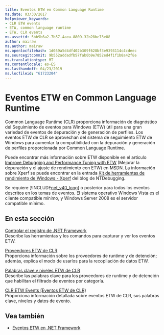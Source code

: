 ```yaml
---
title: Eventos ETW en Common Language Runtime
ms.date: 03/30/2017
helpviewer_keywords:
- CLR ETW events
- ETW, common language runtime
- ETW, CLR events
ms.assetid: 5bb9b6a2-7b57-4aea-8809-32b28bc73e88
author: mairaw
ms.author: mairaw
ms.openlocfilehash: 1d059a5d4df402b309f628bf3e9393114c4cdeec
ms.sourcegitcommit: 9b552addadfb57fab0b9e7852ed4f1f1b8a42f8e
ms.translationtype: MT
ms.contentlocale: es-ES
ms.lasthandoff: 04/23/2019
ms.locfileid: "61723204"
---
```

# <a name="etw-events-in-the-common-language-runtime"></a>Eventos ETW en Common Language Runtime
Common Language Runtime (CLR) proporciona información de diagnóstico del Seguimiento de eventos para Windows (ETW) útil para una gran variedad de eventos de depuración y de generación de perfiles. Los eventos ETW de CLR se aprovechan del sistema de seguimiento ETW de Windows para aumentar la compatibilidad con la depuración y generación de perfiles proporcionada por Common Language Runtime.  
  
 Puede encontrar más información sobre ETW disponible en el artículo [Improve Debugging and Performance Tuning with ETW](https://go.microsoft.com/fwlink/?LinkID=161142) (Mejorar la depuración y el ajuste de rendimiento con ETW) en MSDN. La información sobre Xperf se puede encontrar en la entrada [Kit de herramientas de rendimiento de Windows - Xperf](https://go.microsoft.com/fwlink/?LinkID=161144) del blog de NTDebugging.  
  
 Se requiere [!INCLUDE[net_v40_long](../../../includes/net-v40-long-md.md)] o posterior para todos los eventos descritos en los temas de eventos. El sistema operativo Windows Vista es el cliente compatible mínimo, y Windows Server 2008 es el servidor compatible mínimo.  
  
## <a name="in-this-section"></a>En esta sección  
 [Controlar el registro de .NET Framework](../../../docs/framework/performance/controlling-logging.md)  
 Describe las herramientas y los comandos para capturar y ver los eventos ETW.  
  
 [Proveedores ETW de CLR](../../../docs/framework/performance/clr-etw-providers.md)  
 Proporciona información sobre los proveedores de runtime y de detención; además, explica el modo de usarlos para la recopilación de datos ETW.  
  
 [Palabras clave y niveles ETW de CLR](../../../docs/framework/performance/clr-etw-keywords-and-levels.md)  
 Describe las palabras clave para los proveedores de runtime y de detención que habilitan el filtrado de eventos por categoría.  
  
 [CLR ETW Events (Eventos ETW de CLR)](../../../docs/framework/performance/clr-etw-events.md)  
 Proporciona información detallada sobre eventos ETW de CLR, sus palabras clave, niveles y datos de evento.  
  
## <a name="see-also"></a>Vea también

- [Eventos ETW en .NET Framework](../../../docs/framework/performance/etw-events.md)
